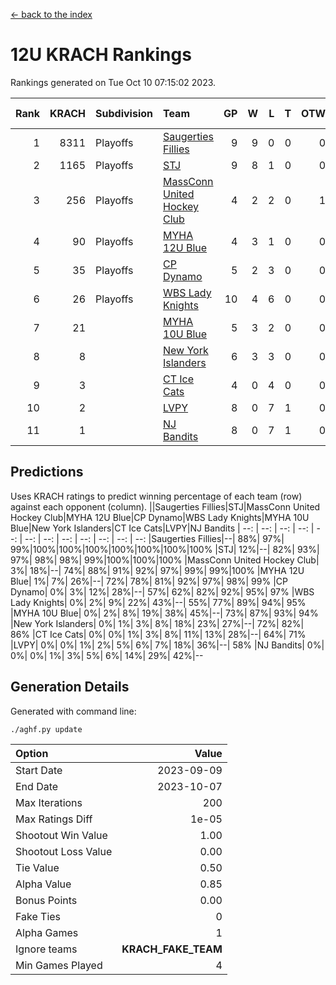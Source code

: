 [<- back to the index](readme.md)
# 12U KRACH Rankings
Rankings generated on Tue Oct 10 07:15:02 2023.

Rank|KRACH|Subdivision|Team|GP|W|L|T|OTW|OTL|SoS|Exp Wins|Win Diff
---:|---:|:---|:---|---:|---:|---:|---:|---:|---:|---:|---:|---:
1|8311|Playoffs|[Saugerties Fillies](https://gamesheetstats.com/seasons/3663/teams/140805/schedule)|9|9|0|0|0|0|154|9.8|-0.0
2|1165|Playoffs|[STJ](https://gamesheetstats.com/seasons/3663/teams/140800/schedule)|9|8|1|0|0|0|868|8.8|-0.0
3|256|Playoffs|[MassConn United Hockey Club](https://gamesheetstats.com/seasons/3663/teams/140797/schedule)|4|2|2|0|1|0|1919|2.9|0.0
4|90|Playoffs|[MYHA 12U Blue](https://gamesheetstats.com/seasons/3663/teams/140799/schedule)|4|3|1|0|0|1|61|3.9|0.0
5|35|Playoffs|[CP Dynamo](https://gamesheetstats.com/seasons/3663/teams/140802/schedule)|5|2|3|0|0|0|1598|2.9|0.0
6|26|Playoffs|[WBS Lady Knights](https://gamesheetstats.com/seasons/3663/teams/140808/schedule)|10|4|6|0|0|0|2503|4.9|0.0
7|21||[MYHA 10U Blue](https://gamesheetstats.com/seasons/3663/teams/140806/schedule)|5|3|2|0|0|0|202|3.9|0.0
8|8||[New York Islanders](https://gamesheetstats.com/seasons/3663/teams/140809/schedule)|6|3|3|0|0|0|28|3.9|0.0
9|3||[CT Ice Cats](https://gamesheetstats.com/seasons/3663/teams/140801/schedule)|4|0|4|0|0|0|272|0.9|0.0
10|2||[LVPY](https://gamesheetstats.com/seasons/3663/teams/140804/schedule)|8|0|7|1|0|0|1194|1.4|0.0
11|1||[NJ Bandits](https://gamesheetstats.com/seasons/3663/teams/140807/schedule)|8|0|7|1|0|0|1857|1.4|0.0

## Predictions
Uses KRACH ratings to predict winning percentage of each team (row) against each opponent (column).
||Saugerties Fillies|STJ|MassConn United Hockey Club|MYHA 12U Blue|CP Dynamo|WBS Lady Knights|MYHA 10U Blue|New York Islanders|CT Ice Cats|LVPY|NJ Bandits
| --: | --: | --: | --: | --: | --: | --: | --: | --: | --: | --: | --: 
|Saugerties Fillies|--| 88%| 97%| 99%|100%|100%|100%|100%|100%|100%|100%
|STJ| 12%|--| 82%| 93%| 97%| 98%| 98%| 99%|100%|100%|100%
|MassConn United Hockey Club|  3%| 18%|--| 74%| 88%| 91%| 92%| 97%| 99%| 99%|100%
|MYHA 12U Blue|  1%|  7%| 26%|--| 72%| 78%| 81%| 92%| 97%| 98%| 99%
|CP Dynamo|  0%|  3%| 12%| 28%|--| 57%| 62%| 82%| 92%| 95%| 97%
|WBS Lady Knights|  0%|  2%|  9%| 22%| 43%|--| 55%| 77%| 89%| 94%| 95%
|MYHA 10U Blue|  0%|  2%|  8%| 19%| 38%| 45%|--| 73%| 87%| 93%| 94%
|New York Islanders|  0%|  1%|  3%|  8%| 18%| 23%| 27%|--| 72%| 82%| 86%
|CT Ice Cats|  0%|  0%|  1%|  3%|  8%| 11%| 13%| 28%|--| 64%| 71%
|LVPY|  0%|  0%|  1%|  2%|  5%|  6%|  7%| 18%| 36%|--| 58%
|NJ Bandits|  0%|  0%|  0%|  1%|  3%|  5%|  6%| 14%| 29%| 42%|--

## Generation Details

Generated with command line:
```
./aghf.py update
```

| Option | Value |
| :----- | ----: |
| Start Date | 2023-09-09 |
| End Date | 2023-10-07 |
| Max Iterations | 200 |
| Max Ratings Diff | 1e-05 |
| Shootout Win Value | 1.00 |
| Shootout Loss Value | 0.00 |
| Tie Value | 0.50 |
| Alpha Value | 0.85 |
| Bonus Points | 0.00 |
| Fake Ties | 0 |
| Alpha Games | 1 |
| Ignore teams | __KRACH_FAKE_TEAM__ |
| Min Games Played | 4 |

